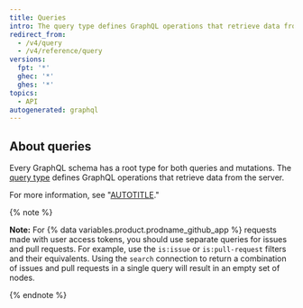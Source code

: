 ```yaml
---
title: Queries
intro: The query type defines GraphQL operations that retrieve data from the server.
redirect_from:
  - /v4/query
  - /v4/reference/query
versions:
  fpt: '*'
  ghec: '*'
  ghes: '*'
topics:
  - API
autogenerated: graphql
---
```


## About queries

Every GraphQL schema has a root type for both queries and mutations. The [query type](https://graphql.github.io/graphql-spec/June2018/#sec-Type-System) defines GraphQL operations that retrieve data from the server.

For more information, see "[AUTOTITLE](/graphql/guides/forming-calls-with-graphql#about-queries)."

{% note %}

**Note:** For {% data variables.product.prodname_github_app %} requests made with user access tokens, you should use separate queries for issues and pull requests. For example, use the `is:issue` or `is:pull-request` filters and their equivalents. Using the `search` connection to return a combination of issues and pull requests in a single query will result in an empty set of nodes.

{% endnote %}

<!-- Content after this section is automatically generated -->
